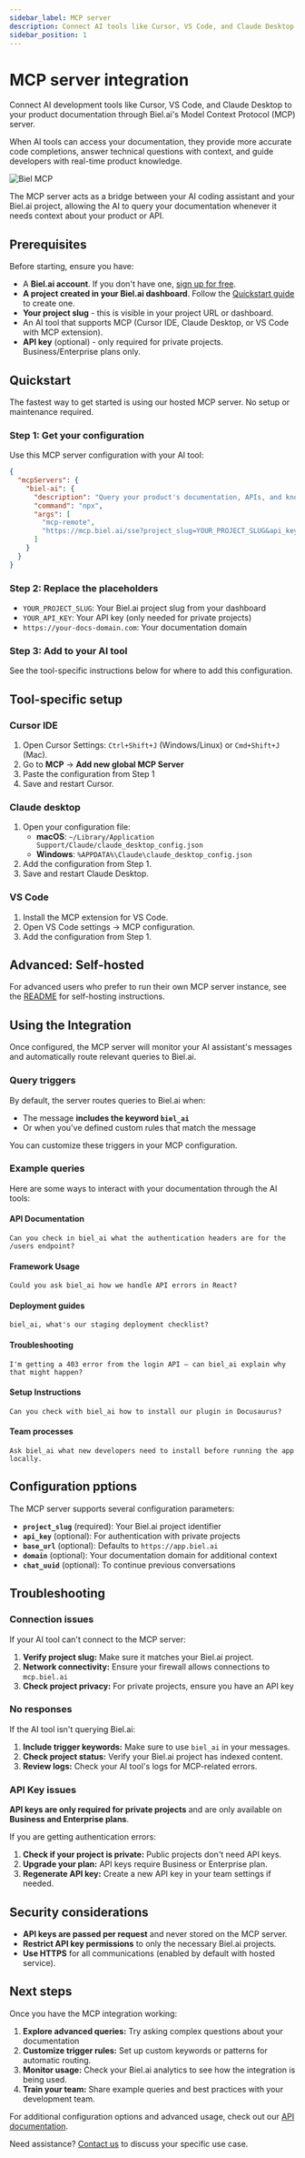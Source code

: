 ```yaml
---
sidebar_label: MCP server
description: Connect AI tools like Cursor, VS Code, and Claude Desktop to your product documentation using Biel.ai's MCP server.
sidebar_position: 1
---
```


# MCP server integration

Connect AI development tools like Cursor, VS Code, and Claude Desktop to your product documentation through Biel.ai's Model Context Protocol (MCP) server. 

When AI tools can access your documentation, they provide more accurate code completions, answer technical questions with context, and guide developers with real-time product knowledge.

![Biel MCP](./images/biel-mcp.png)

The MCP server acts as a bridge between your AI coding assistant and your Biel.ai project, allowing the AI to query your documentation whenever it needs context about your product or API.

## Prerequisites

Before starting, ensure you have:
- A **Biel.ai account**. If you don't have one, [sign up for free](https://app.biel.ai/accounts/signup/).
- **A project created in your Biel.ai dashboard**. Follow the [Quickstart guide](../quickstart.md) to create one.
- **Your project slug** - this is visible in your project URL or dashboard.
- An AI tool that supports MCP (Cursor IDE, Claude Desktop, or VS Code with MCP extension).
- **API key** (optional) - only required for private projects. Business/Enterprise plans only.

## Quickstart

The fastest way to get started is using our hosted MCP server. No setup or maintenance required.

### Step 1: Get your configuration

Use this MCP server configuration with your AI tool:

```json
{
  "mcpServers": {
    "biel-ai": {
      "description": "Query your product's documentation, APIs, and knowledge base.",
      "command": "npx",
      "args": [
        "mcp-remote",
        "https://mcp.biel.ai/sse?project_slug=YOUR_PROJECT_SLUG&api_key=YOUR_API_KEY&domain=https://your-docs-domain.com"
      ]
    }
  }
}
```

### Step 2: Replace the placeholders

- `YOUR_PROJECT_SLUG`: Your Biel.ai project slug from your dashboard
- `YOUR_API_KEY`: Your API key (only needed for private projects)
- `https://your-docs-domain.com`: Your documentation domain

### Step 3: Add to your AI tool

See the tool-specific instructions below for where to add this configuration.

## Tool-specific setup

### Cursor IDE

1. Open Cursor Settings: `Ctrl+Shift+J` (Windows/Linux) or `Cmd+Shift+J` (Mac).
2. Go to **MCP** → **Add new global MCP Server**
3. Paste the configuration from Step 1
4. Save and restart Cursor.

### Claude desktop

1. Open your configuration file:
   - **macOS**: `~/Library/Application Support/Claude/claude_desktop_config.json`
   - **Windows**: `%APPDATA%\Claude\claude_desktop_config.json`
2. Add the configuration from Step 1.
3. Save and restart Claude Desktop.

### VS Code

1. Install the MCP extension for VS Code.
2. Open VS Code settings → MCP configuration.
3. Add the configuration from Step 1.

## Advanced: Self-hosted

For advanced users who prefer to run their own MCP server instance, see the [README](https://github.com/techdocsStudio/biel-mcp) for self-hosting instructions.

## Using the Integration

Once configured, the MCP server will monitor your AI assistant's messages and automatically route relevant queries to Biel.ai.

### Query triggers

By default, the server routes queries to Biel.ai when:
- The message **includes the keyword `biel_ai`**
- Or when you've defined custom rules that match the message

You can customize these triggers in your MCP configuration.

### Example queries

Here are some ways to interact with your documentation through the AI tools:

#### API Documentation
```
Can you check in biel_ai what the authentication headers are for the /users endpoint?
```

#### Framework Usage
```
Could you ask biel_ai how we handle API errors in React?
```

#### Deployment guides
```
biel_ai, what's our staging deployment checklist?
```

#### Troubleshooting
```
I'm getting a 403 error from the login API — can biel_ai explain why that might happen?
```

#### Setup Instructions
```
Can you check with biel_ai how to install our plugin in Docusaurus?
```

#### Team processes
```
Ask biel_ai what new developers need to install before running the app locally.
```

## Configuration pptions

The MCP server supports several configuration parameters:

- **`project_slug`** (required): Your Biel.ai project identifier
- **`api_key`** (optional): For authentication with private projects
- **`base_url`** (optional): Defaults to `https://app.biel.ai`
- **`domain`** (optional): Your documentation domain for additional context
- **`chat_uuid`** (optional): To continue previous conversations

## Troubleshooting

### Connection issues

If your AI tool can't connect to the MCP server:

1. **Verify project slug:** Make sure it matches your Biel.ai project.
2. **Network connectivity:** Ensure your firewall allows connections to `mcp.biel.ai`
3. **Check project privacy:** For private projects, ensure you have an API key

### No responses

If the AI tool isn't querying Biel.ai:

1. **Include trigger keywords:** Make sure to use `biel_ai` in your messages.
2. **Check project status:** Verify your Biel.ai project has indexed content.
3. **Review logs:** Check your AI tool's logs for MCP-related errors.

### API Key issues

**API keys are only required for private projects** and are only available on **Business and Enterprise plans**.

If you are getting authentication errors:
1. **Check if your project is private:** Public projects don't need API keys.
2. **Upgrade your plan:** API keys require Business or Enterprise plan.
3. **Regenerate API key:** Create a new API key in your team settings if needed.

## Security considerations

- **API keys are passed per request** and never stored on the MCP server.
- **Restrict API key permissions** to only the necessary Biel.ai projects.
- **Use HTTPS** for all communications (enabled by default with hosted service).

## Next steps

Once you have the MCP integration working:

1. **Explore advanced queries:** Try asking complex questions about your documentation
2. **Customize trigger rules:** Set up custom keywords or patterns for automatic routing.
3. **Monitor usage:** Check your Biel.ai analytics to see how the integration is being used.
4. **Train your team:** Share example queries and best practices with your development team.

For additional configuration options and advanced usage, check out our [API documentation](/api/biel-ai-rest-api-beta).

Need assistance? [Contact us](https://biel.ai/contact) to discuss your specific use case. 